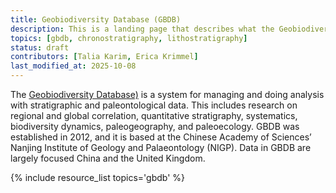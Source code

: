 ```yaml
---
title: Geobiodiversity Database (GBDB)
description: This is a landing page that describes what the Geobiodiversity Database is and why it is important in the context of paleo data. You can dive deeper via the links to related resources aggregated here.
topics: [gbdb, chronostratigraphy, lithostratigraphy]
status: draft
contributors: [Talia Karim, Erica Krimmel]
last_modified_at: 2025-10-08
---
```


The [Geobiodiversity Database)](www.geobiodiversity.com/home) is a system for managing and doing analysis with stratigraphic and paleontological data. This includes research on regional and global correlation, quantitative stratigraphy, systematics, biodiversity dynamics, paleogeography, and paleoecology. GBDB was established in 2012, and it is based at the Chinese Academy of Sciences’ Nanjing Institute of Geology and Palaeontology (NIGP). Data in GBDB are largely focused China and the United Kingdom.

{% include resource_list topics='gbdb' %}
